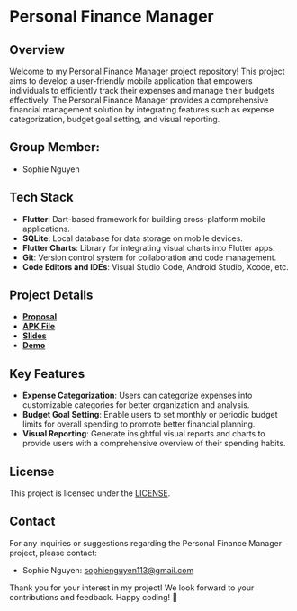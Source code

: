 # Personal Finance Manager

## Overview

Welcome to my Personal Finance Manager project repository! This project aims to develop a user-friendly mobile application that empowers individuals to efficiently track their expenses and manage their budgets effectively. The Personal Finance Manager provides a comprehensive financial management solution by integrating features such as expense categorization, budget goal setting, and visual reporting.

## Group Member:

- Sophie Nguyen

## Tech Stack

- **Flutter**: Dart-based framework for building cross-platform mobile applications.
- **SQLite**: Local database for data storage on mobile devices.
- **Flutter Charts**: Library for integrating visual charts into Flutter apps.
- **Git**: Version control system for collaboration and code management.
- **Code Editors and IDEs**: Visual Studio Code, Android Studio, Xcode, etc.

## Project Details

- [**Proposal**](https://drive.google.com/file/d/1ssWM09ldfOKW38XUCYPse-r4Pmfm3GHc/view?usp=sharing)
- [**APK File**](https://drive.google.com/file/d/1t_l-dhgfjGrO_hEq8AKqMbDpMC-djoM9/view?usp=sharing)
- [**Slides**](https://docs.google.com/presentation/d/1VzGVUb_SOb6GPNscVONWkAiq9tyBEi8uwEG81DqqBTo/edit?usp=sharing)
- [**Demo**](https://drive.google.com/file/d/1sGgsMeb0V3Vg3RbxeIaY5HHdnEHT5X8X/view?usp=sharing)

## Key Features

- **Expense Categorization**: Users can categorize expenses into customizable categories for better organization and analysis.
- **Budget Goal Setting**: Enable users to set monthly or periodic budget limits for overall spending to promote better financial planning.
- **Visual Reporting**: Generate insightful visual reports and charts to provide users with a comprehensive overview of their spending habits.

## License

This project is licensed under the [LICENSE](https://github.com/MobileAppDevelopment-Fall2025/Personal-Finance-Manager/blob/main/LICENSE).

## Contact

For any inquiries or suggestions regarding the Personal Finance Manager project, please contact:

- Sophie Nguyen: [sophienguyen113@gmail.com](mailto:sophienguyen113@gmail.com)

Thank you for your interest in my project! We look forward to your contributions and feedback. Happy coding! 🚀
